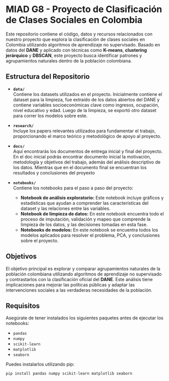 # MIAD G8 - Proyecto de Clasificación de Clases Sociales en Colombia

Este repositorio contiene el código, datos y recursos relacionados con nuestro proyecto que explora la clasificación de clases sociales en Colombia utilizando algoritmos de aprendizaje no supervisado. Basado en datos del **DANE** y aplicado con técnicas como **K-means**, **clustering jerárquico** y **DBSCAN**, este proyecto busca identificar patrones y agrupamientos naturales dentro de la población colombiana.

## Estructura del Repositorio

- **`data/`**  
  Contiene los datasets utilizados en el proyecto. Inicialmente contiene el dataset para la limpieza, fue extraído de los datos abiertos del DANE y contiene variables socioeconómicas clave como ingresos, ocupación, nivel educativo y edad. Luego de la limpieza, se exportó otro dataset para correr los modelos sobre este.

- **`research/`**  
  Incluye los papers relevantes utilizados para fundamentar el trabajo, proporcionando el marco teórico y metodológico de apoyo al proyecto.

- **`docs/`**  
  Aquí encontrarás los documentos de entrega inicial y final del proyecto. En el doc inicial podrás encontrar  documento inicial la motivación, metodología y objetivos del trabajo, además del análisis descriptivo de los datos. Mientras que en el documento final se encuentran los resultados y conclusiones del proyexto

- **`notebooks/`**  
  Contiene los notebooks para el paso a paso del proyecto:
  - **Notebook de análisis exploratorio:** Este notebook incluye gráficos y estadísticas que ayudan a comprender las características del dataset y las relaciones entre las variables.
  - **Notebook de limpieza de datos:** En este notebook encuentra todo el proceso de imputación, validación y mapeo que comprende la limpieza de los datos, y las decisiones tomadas en esta fase.
  - **Notebooks de modelos:** En este notebook se encuentra todos los modelos aplicados para resolver el problema, PCA, y conclusiones sobre el proyecto.

## Objetivos

El objetivo principal es explorar y comparar agrupamientos naturales de la población colombiana utilizando algoritmos de aprendizaje no supervisado y contrastarlos con la clasificación oficial del **DANE**. Este análisis tiene implicaciones para mejorar las políticas públicas y adaptar las intervenciones sociales a las verdaderas necesidades de la población.

## Requisitos

Asegúrate de tener instalados los siguientes paquetes antes de ejecutar los notebooks:

- `pandas`
- `numpy`
- `scikit-learn`
- `matplotlib`
- `seaborn`

Puedes instalarlos utilizando pip:

```bash
pip install pandas numpy scikit-learn matplotlib seaborn

